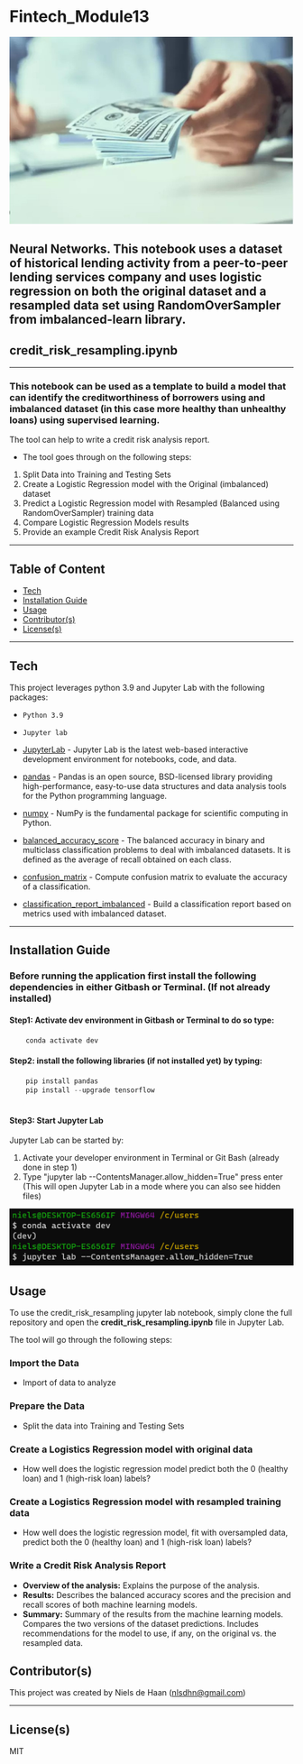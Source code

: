 # Fintech_Module13

![credit_risk_loans.jpg](https://github.com/nielsdehaan1977/Fintech_Module12/blob/main/Images/credit_risk_loans.jpg)

## Neural Networks. This notebook uses a dataset of historical lending activity from a peer-to-peer lending services company and uses logistic regression on both the original dataset and a resampled data set using RandomOverSampler from imbalanced-learn library. 

## credit_risk_resampling.ipynb
---

### This notebook can be used as a template to build a model that can identify the creditworthiness of borrowers using and imbalanced dataset (in this case more healthy than unhealthy loans) using supervised learning. 

The tool can help to write a credit risk analysis report.  
* The tool goes through on the following steps: 
1. Split Data into Training and Testing Sets
2. Create a Logistic Regression model with the Original (imbalanced) dataset
3. Predict a Logistic Regression model with Resampled (Balanced using RandomOverSampler) training data 
4. Compare Logistic Regression Models results
5. Provide an example Credit Risk Analysis Report

---
## Table of Content

- [Tech](#technologies)
- [Installation Guide](#installation-guide)
- [Usage](#usage)
- [Contributor(s)](#contributor(s))
- [License(s)](#license(s))

---
## Tech

This project leverages python 3.9 and Jupyter Lab with the following packages:

* `Python 3.9`
* `Jupyter lab`

* [JupyterLab](https://jupyter.org/) - Jupyter Lab is the latest web-based interactive development environment for notebooks, code, and data.

* [pandas](https://pandas.pydata.org/pandas-docs/stable/index.html) - Pandas is an open source, BSD-licensed library providing high-performance, easy-to-use data structures and data analysis tools for the Python programming language.

* [numpy](https://numpy.org/doc/stable/index.html) - NumPy is the fundamental package for scientific computing in Python.

* [balanced_accuracy_score](https://scikit-learn.org/stable/modules/generated/sklearn.metrics.balanced_accuracy_score.html) - The balanced accuracy in binary and multiclass classification problems to deal with imbalanced datasets. It is defined as the average of recall obtained on each class.

* [confusion_matrix](https://scikit-learn.org/stable/modules/generated/sklearn.metrics.confusion_matrix.html) - Compute confusion matrix to evaluate the accuracy of a classification.

* [classification_report_imbalanced](https://imbalanced-learn.org/dev/references/generated/imblearn.metrics.classification_report_imbalanced.html) - Build a classification report based on metrics used with imbalanced dataset.

---

## Installation Guide

### Before running the application first install the following dependencies in either Gitbash or Terminal. (If not already installed)

#### Step1: Activate dev environment in Gitbash or Terminal to do so type:
```python
    conda activate dev
```
#### Step2: install the following libraries (if not installed yet) by typing:
```python
    pip install pandas
    pip install --upgrade tensorflow
    
```
#### Step3: Start Jupyter Lab
Jupyter Lab can be started by:
1. Activate your developer environment in Terminal or Git Bash (already done in step 1)
2. Type "jupyter lab --ContentsManager.allow_hidden=True" press enter (This will open Jupyter Lab in a mode where you can also see hidden files)

![JupyterLab](https://github.com/nielsdehaan1977/Fintech_Module12/blob/main/Images/JupyterLab.PNG)


## Usage

To use the credit_risk_resampling jupyter lab notebook, simply clone the full repository and open the **credit_risk_resampling.ipynb** file in Jupyter Lab. 

The tool will go through the following steps:

### Import the Data
* Import of data to analyze

### Prepare the Data
* Split the data into Training and Testing Sets

### Create a Logistics Regression model with original data
* How well does the logistic regression model predict both the 0 (healthy loan) and 1 (high-risk loan) labels?

### Create a Logistics Regression model with resampled training data
* How well does the logistic regression model, fit with oversampled data, predict both the 0 (healthy loan) and 1 (high-risk loan) labels?

### Write a Credit Risk Analysis Report
* **Overview of the analysis:** Explains the purpose of the analysis.
* **Results:** Describes the balanced accuracy scores and the precision and recall scores of both machine learning models.
* **Summary:** Summary of the results from the machine learning models. Compares the two versions of the dataset predictions. Includes recommendations for the model to use, if any, on the original vs. the resampled data.


## Contributor(s)

This project was created by Niels de Haan (nlsdhn@gmail.com)

---

## License(s)

MIT
